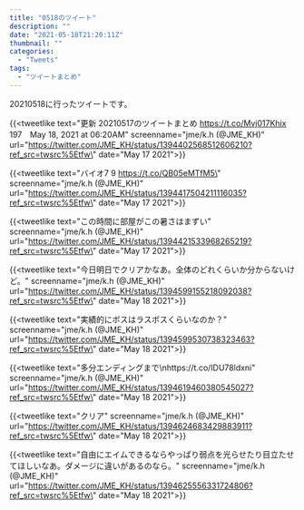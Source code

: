 ```yaml
---
title: "0518のツイート"
description: ""
date: "2021-05-18T21:20:11Z"
thumbnail: ""
categories:
  - "Tweets"
tags:
  - "ツイートまとめ"
---
```

20210518に行ったツイートです。
<!--more-->
{{<tweetlike text=\"更新 20210517のツイートまとめ https://t.co/Mvj017Khix 197　May 18, 2021 at 06:20AM\" screenname=\"jme/k.h (@JME_KH)\" url=\"https://twitter.com/JME_KH/status/1394402568512606210?ref_src=twsrc%5Etfw\" date=\"May 17 2021\">}}

{{<tweetlike text=\"バイオ7 9 https://t.co/QB05eMTfM5\" screenname=\"jme/k.h (@JME_KH)\" url=\"https://twitter.com/JME_KH/status/1394417504211116035?ref_src=twsrc%5Etfw\" date=\"May 17 2021\">}}

{{<tweetlike text=\"この時間に部屋がこの暑さはまずい\" screenname=\"jme/k.h (@JME_KH)\" url=\"https://twitter.com/JME_KH/status/1394421533968265219?ref_src=twsrc%5Etfw\" date=\"May 17 2021\">}}

{{<tweetlike text=\"今日明日でクリアかなあ。全体のどれくらいか分からないけど。\" screenname=\"jme/k.h (@JME_KH)\" url=\"https://twitter.com/JME_KH/status/1394599155218092038?ref_src=twsrc%5Etfw\" date=\"May 18 2021\">}}

{{<tweetlike text=\"実績的にボスはラスボスくらいなのか？\" screenname=\"jme/k.h (@JME_KH)\" url=\"https://twitter.com/JME_KH/status/1394599530738323463?ref_src=twsrc%5Etfw\" date=\"May 18 2021\">}}

{{<tweetlike text=\"多分エンディングまで\nhttps://t.co/IDU78ldxni\" screenname=\"jme/k.h (@JME_KH)\" url=\"https://twitter.com/JME_KH/status/1394619460380545027?ref_src=twsrc%5Etfw\" date=\"May 18 2021\">}}

{{<tweetlike text=\"クリア\" screenname=\"jme/k.h (@JME_KH)\" url=\"https://twitter.com/JME_KH/status/1394624683429883911?ref_src=twsrc%5Etfw\" date=\"May 18 2021\">}}

{{<tweetlike text=\"自由にエイムできるならやっぱり弱点を光らせたり目立たせてほしいなあ。ダメージに違いがあるのなら。\" screenname=\"jme/k.h (@JME_KH)\" url=\"https://twitter.com/JME_KH/status/1394625556331724806?ref_src=twsrc%5Etfw\" date=\"May 18 2021\">}}

